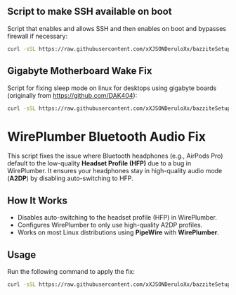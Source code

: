 ## Script to make SSH available on boot

Script that enables and allows SSH and then enables on boot and bypasses firewall if necessary:

```bash
curl -sSL https://raw.githubusercontent.com/xXJSONDeruloXx/bazziteSetupScripts/main/setupSSH.sh | sudo bash
```

## Gigabyte Motherboard Wake Fix

Script for fixing sleep mode on linux for desktops using gigabyte boards (originally from https://github.com/DAK404):

```bash
curl -sSL https://raw.githubusercontent.com/xXJSONDeruloXx/bazziteSetupScripts/main/gigabyteWakeFix.sh | sudo bash
```

# WirePlumber Bluetooth Audio Fix

This script fixes the issue where Bluetooth headphones (e.g., AirPods Pro) default to the low-quality **Headset Profile (HFP)** due to a bug in WirePlumber. It ensures your headphones stay in high-quality audio mode (**A2DP**) by disabling auto-switching to HFP.

## How It Works
- Disables auto-switching to the headset profile (HFP) in WirePlumber.
- Configures WirePlumber to only use high-quality A2DP profiles.
- Works on most Linux distributions using **PipeWire** with **WirePlumber**.

## Usage

Run the following command to apply the fix:

```bash
curl -sSL https://raw.githubusercontent.com/xXJSONDeruloXx/bazziteSetupScripts/main/fix-bluetooth-audio.sh | sudo bash
```